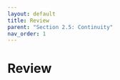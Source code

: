 ```yaml
---
layout: default
title: Review
parent: "Section 2.5: Continuity"
nav_order: 1
---
```

# Review
<!-- ## The Limit of a Function -->


